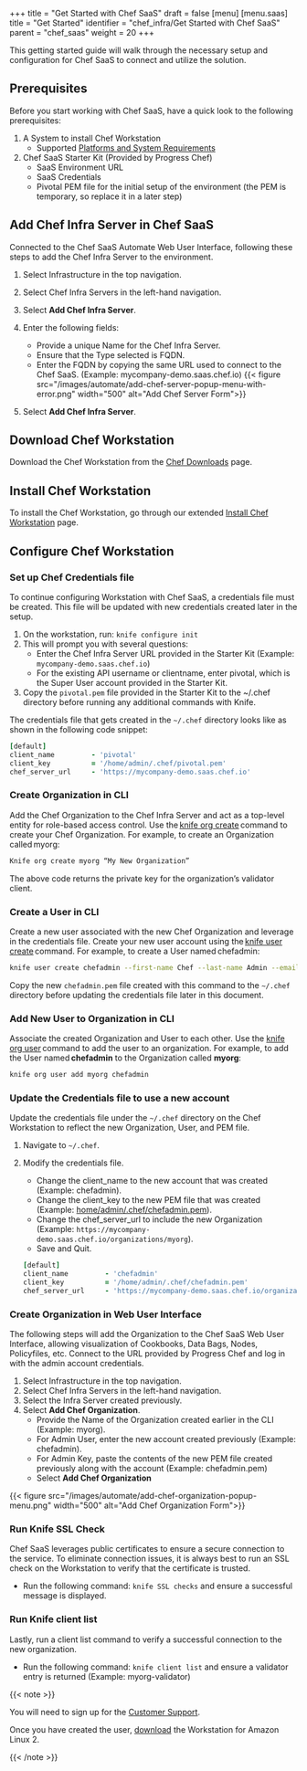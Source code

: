 +++
title = "Get Started with Chef SaaS"
draft = false
[menu]
  [menu.saas]
    title = "Get Started"
    identifier = "chef_infra/Get Started with Chef SaaS"
    parent = "chef_saas"
    weight = 20
+++

This getting started guide will walk through the necessary setup and configuration for Chef SaaS to connect and utilize the solution.

## Prerequisites

Before you start working with Chef SaaS, have a quick look to the following prerequisites:

1. A System to install Chef Workstation
    * Supported [Platforms and System Requirements](https://docs.chef.io/workstation/install_workstation/)
1. Chef SaaS Starter Kit (Provided by Progress Chef)
    * SaaS Environment URL
    * SaaS Credentials
    * Pivotal PEM file for the initial setup of the environment (the PEM is temporary, so replace it in a later step)

## Add Chef Infra Server in Chef SaaS

Connected to the Chef SaaS Automate Web User Interface, following these steps to add the Chef Infra Server to the environment.

1. Select Infrastructure in the top navigation.
1. Select Chef Infra Servers in the left-hand navigation.
1. Select **Add Chef Infra Server**.
1. Enter the following fields:
    * Provide a unique Name for the Chef Infra Server.
    * Ensure that the Type selected is FQDN.
    * Enter the FQDN by copying the same URL used to connect to the Chef SaaS. (Example: mycompany-demo.saas.chef.io)
      {{< figure src="/images/automate/add-chef-server-popup-menu-with-error.png" width="500" alt="Add Chef Server Form">}}

1. Select **Add Chef Infra Server**.

## Download Chef Workstation

Download the Chef Workstation from the [Chef Downloads](https://downloads.chef.io/tools/workstation) page.

## Install Chef Workstation

To install the Chef Workstation, go through our extended [Install Chef Workstation](https://docs.chef.io/workstation/install_workstation/) page.

## Configure Chef Workstation

### Set up Chef Credentials file

To continue configuring Workstation with Chef SaaS, a credentials file must be created. This file will be updated with new credentials created later in the setup.

1. On the workstation, run: `knife configure init`
1. This will prompt you with several questions:
    * Enter the Chef Infra Server URL provided in the Starter Kit (Example: `mycompany-demo.saas.chef.io`)
    * For the existing API username or clientname, enter pivotal, which is the Super User account provided in the Starter Kit.
1. Copy the `pivotal.pem` file provided in the Starter Kit to the ~/.chef directory before running any additional commands with Knife.

The credentials file that gets created in the `~/.chef` directory looks like as shown in the following code snippet:

```ruby
[default]
client_name         - 'pivotal'
client_key          = '/home/admin/.chef/pivotal.pem'
chef_server_url     - 'https://mycompany-demo.saas.chef.io'
```

### Create Organization in CLI

Add the Chef Organization to the Chef Infra Server and act as a top-level entity for role-based access control. Use the [knife org create](https://docs.chef.io/workstation/knife_org/) command to create your Chef Organization. For example, to create an Organization called myorg:

```sh
Knife org create myorg “My New Organization”
```

The above code returns the private key for the organization’s validator client.

### Create a User in CLI

Create a new user associated with the new Chef Organization and leverage in the credentials file. Create your new user account using the [knife user create](https://docs.chef.io/workstation/knife_user/) command. For example, to create a User named chefadmin:

```sh
knife user create chefadmin --first-name Chef --last-name Admin --email chefadmin@mycompany.com –password securepassword -f chefadmin.pem
```

Copy the new `chefadmin.pem` file created with this command to the `~/.chef` directory before updating the credentials file later in this document.

### Add New User to Organization in CLI

Associate the created Organization and User to each other. Use the [knife org user](https://docs.chef.io/workstation/knife_org/) command to add the user to an organization. For example, to add the User named **chefadmin** to the Organization called **myorg**:

```sh
knife org user add myorg chefadmin
```

### Update the Credentials file to use a new account

Update the credentials file under the `~/.chef` directory on the Chef Workstation to reflect the new Organization, User, and PEM file.

1. Navigate to `~/.chef`.
1. Modify the credentials file.
    * Change the client_name to the new account that was created (Example: chefadmin).
    * Change the client_key to the new PEM file that was created (Example: [home/admin/.chef/chefadmin.pem](https://mycompany-demo.saas.chef.io/organizations/myorg)).
    * Change the chef_server_url to include the new Organization (Example: `https://mycompany-demo.saas.chef.io/organizations/myorg`).
    * Save and Quit.

    ```ruby
    [default]
    client_name         - 'chefadmin'
    client_key          = '/home/admin/.chef/chefadmin.pem'
    chef_server_url     - 'https://mycompany-demo.saas.chef.io/organization/myorg'
    ```

### Create Organization in Web User Interface

The following steps will add the Organization to the Chef SaaS Web User Interface, allowing visualization of Cookbooks, Data Bags, Nodes, Policyfiles, etc. Connect to the URL provided by Progress Chef and log in with the admin account credentials.

1. Select Infrastructure in the top navigation.
1. Select Chef Infra Servers in the left-hand navigation.
1. Select the Infra Server created previously.
1. Select **Add Chef Organization**.
    * Provide the Name of the Organization created earlier in the CLI (Example: myorg).
    * For Admin User, enter the new account created previously (Example: chefadmin).
    * For Admin Key, paste the contents of the new PEM file created previously along with the account (Example: chefadmin.pem)
    * Select **Add Chef Organization**

{{< figure src="/images/automate/add-chef-organization-popup-menu.png" width="500" alt="Add Chef Organization Form">}}

### Run Knife SSL Check

Chef SaaS leverages public certificates to ensure a secure connection to the service. To eliminate connection issues, it is always best to run an SSL check on the Workstation to verify that the certificate is trusted.

* Run the following command: `knife SSL checks` and ensure a successful message is displayed.

### Run Knife client list

Lastly, run a client list command to verify a successful connection to the new organization.

* Run the following command: `knife client list` and ensure a validator entry is returned (Example: myorg-validator)

{{< note >}}

You will need to sign up for the [Customer Support](https://community.progress.com/s/supportlink-landing).

Once you have created the user, [download](https://community.progress.com/s/downloads-chef) the Workstation for Amazon Linux 2.

{{< /note >}}
